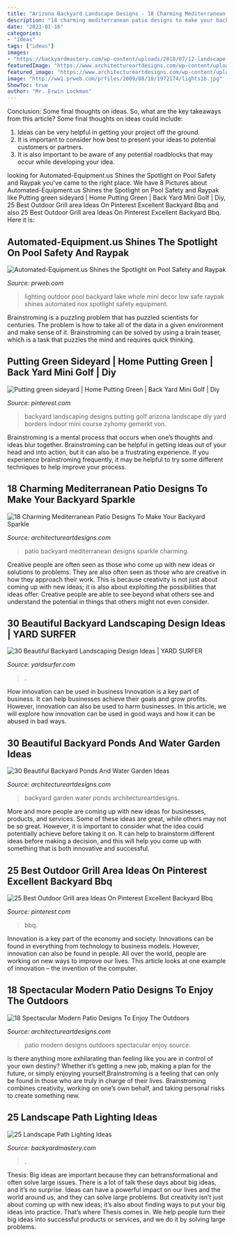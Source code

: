 ```yaml
---
title: "Arizona Backyard Landscape Designs - 18 Charming Mediterranean Patio Designs To Make Your Backyard Sparkle"
description: "18 charming mediterranean patio designs to make your backyard sparkle"
date: "2023-01-16"
categories:
- "ideas"
tags: ["ideas"]
images:
- "https://backyardmastery.com/wp-content/uploads/2018/07/12-landscape-path-lighting.jpg"
featuredImage: "https://www.architectureartdesigns.com/wp-content/uploads/2013/04/Backyard-ArchitectureArtDesigns-11.jpg"
featured_image: "https://www.architectureartdesigns.com/wp-content/uploads/2013/04/Backyard-ArchitectureArtDesigns-11.jpg"
image: "http://ww1.prweb.com/prfiles/2009/08/10/1972174/lights1b.jpg"
ShowToc: true
author: "Mr. Erwin Lockman"
---
```



Conclusion: Some final thoughts on ideas.
So, what are the key takeaways from this article?
Some final thoughts on ideas could include:
1. Ideas can be very helpful in getting your project off the ground.
2. It is important to consider how best to present your ideas to potential customers or partners.
3. It is also important to be aware of any potential roadblocks that may occur while developing your idea.

	

		
looking for Automated-Equipment.us Shines the Spotlight on Pool Safety and Raypak you've came to the right place. We have 8 Pictures about Automated-Equipment.us Shines the Spotlight on Pool Safety and Raypak like Putting green sideyard | Home Putting Green | Back Yard Mini Golf | Diy, 25 Best Outdoor Grill area Ideas On Pinterest Excellent Backyard Bbq and also 25 Best Outdoor Grill area Ideas On Pinterest Excellent Backyard Bbq. Here it is:
		
    
## Automated-Equipment.us Shines The Spotlight On Pool Safety And Raypak

<img loading=lazy src="http://ww1.prweb.com/prfiles/2009/08/10/1972174/lights1b.jpg" onerror="this.onerror=null;this.src='https://tse3.mm.bing.net/th?id=OIP.J_ztOu_7ZgxrvxPhFgctbgHaE8&amp;pid=15.1';" alt="Automated-Equipment.us Shines the Spotlight on Pool Safety and Raypak">

_Source: prweb.com_

>lighting outdoor pool backyard lake whole mini decor low safe raypak shines automated nox spotlight safety equipment. 

	

Brainstroming is a puzzling problem that has puzzled scientists for centuries. The problem is how to take all of the data in a given environment and make sense of it. Brainstroming can be solved by using a brain teaser, which is a task that puzzles the mind and requires quick thinking.

    
## Putting Green Sideyard | Home Putting Green | Back Yard Mini Golf | Diy

<img loading=lazy src="https://i.pinimg.com/736x/e8/5a/fd/e85afdfaa3718c705e81820ec8958314.jpg" onerror="this.onerror=null;this.src='https://tse2.mm.bing.net/th?id=OIP.sFJbvbRLIV5qY9akBZPbwQHaNK&amp;pid=15.1';" alt="Putting green sideyard | Home Putting Green | Back Yard Mini Golf | Diy">

_Source: pinterest.com_

>backyard landscaping designs putting golf arizona landscape diy yard borders indoor mini course zyhomy gemerkt von. 

	

Brainstroming is a mental process that occurs when one’s thoughts and ideas blur together. Brainstroming can be helpful in getting ideas out of your head and into action, but it can also be a frustrating experience. If you experience brainstroming frequently, it may be helpful to try some different techniques to help improve your process.

    
## 18 Charming Mediterranean Patio Designs To Make Your Backyard Sparkle

<img loading=lazy src="https://www.architectureartdesigns.com/wp-content/uploads/2015/07/18-Charming-Mediterranean-Patio-Designs-To-Make-Your-Backyard-Sparkle-4.jpg" onerror="this.onerror=null;this.src='https://tse4.mm.bing.net/th?id=OIP.JV5455zlKiKeTPkj9FXVqAHaJ9&amp;pid=15.1';" alt="18 Charming Mediterranean Patio Designs To Make Your Backyard Sparkle">

_Source: architectureartdesigns.com_

>patio backyard mediterranean designs sparkle charming. 

	

Creative people are often seen as those who come up with new ideas or solutions to problems. They are also often seen as those who are creative in how they approach their work. This is because creativity is not just about coming up with new ideas; it is also about exploiting the possibilities that ideas offer. Creative people are able to see beyond what others see and understand the potential in things that others might not even consider.

    
## 30 Beautiful Backyard Landscaping Design Ideas | YARD SURFER

<img loading=lazy src="https://yardsurfer.com/wp-content/uploads/2016/07/Beautiful-backyard-landscaping-designs-and-ideas.jpg" onerror="this.onerror=null;this.src='https://tse2.mm.bing.net/th?id=OIP.dWpZjjfY7yoz5hovdc9E5wHaLH&amp;pid=15.1';" alt="30 Beautiful Backyard Landscaping Design Ideas | YARD SURFER">

_Source: yardsurfer.com_

>. 

	

How innovation can be used in business
Innovation is a key part of business. It can help businesses achieve their goals and grow profits. However, innovation can also be used to harm businesses. In this article, we will explore how innovation can be used in good ways and how it can be abused in bad ways.

    
## 30 Beautiful Backyard Ponds And Water Garden Ideas

<img loading=lazy src="https://www.architectureartdesigns.com/wp-content/uploads/2013/04/Backyard-ArchitectureArtDesigns-11.jpg" onerror="this.onerror=null;this.src='https://tse3.mm.bing.net/th?id=OIP.pHf0pC9yN-VarHIj0qbwmQHaK2&amp;pid=15.1';" alt="30 Beautiful Backyard Ponds And Water Garden Ideas">

_Source: architectureartdesigns.com_

>backyard garden water ponds architectureartdesigns. 

	

More and more people are coming up with new ideas for businesses, products, and services. Some of these ideas are great, while others may not be so great. However, it is important to consider what the idea could potentially achieve before taking it on. It can help to brainstorm different ideas before making a decision, and this will help you come up with something that is both innovative and successful.

    
## 25 Best Outdoor Grill Area Ideas On Pinterest Excellent Backyard Bbq

<img loading=lazy src="https://i.pinimg.com/736x/8d/d8/b2/8dd8b2436b7d40a85e83d70b0ff51dcb.jpg" onerror="this.onerror=null;this.src='https://tse2.mm.bing.net/th?id=OIP.nQOgrwbob5DZy9pVf4VdsQHaJ3&amp;pid=15.1';" alt="25 Best Outdoor Grill area Ideas On Pinterest Excellent Backyard Bbq">

_Source: pinterest.com_

>bbq. 

	

Innovation is a key part of the economy and society. Innovations can be found in everything from technology to business models. However, innovation can also be found in people. All over the world, people are working on new ways to improve our lives. This article looks at one example of innovation – the invention of the computer.

    
## 18 Spectacular Modern Patio Designs To Enjoy The Outdoors

<img loading=lazy src="https://www.architectureartdesigns.com/wp-content/uploads/2016/06/18-Spectacular-Modern-Patio-Designs-To-Enjoy-The-Outdoors-18.jpg" onerror="this.onerror=null;this.src='https://tse2.mm.bing.net/th?id=OIP.aqB3iFLJqvOouwrzJtFWwAHaE7&amp;pid=15.1';" alt="18 Spectacular Modern Patio Designs To Enjoy The Outdoors">

_Source: architectureartdesigns.com_

>patio modern designs outdoors spectacular enjoy source. 

	

Is there anything more exhilarating than feeling like you are in control of your own destiny? Whether it’s getting a new job, making a plan for the future, or simply enjoying yourself,Brainstroming is a feeling that can only be found in those who are truly in charge of their lives. Brainstroming combines creativity, working on one’s own behalf, and taking personal risks to create something new.

    
## 25 Landscape Path Lighting Ideas

<img loading=lazy src="https://backyardmastery.com/wp-content/uploads/2018/07/12-landscape-path-lighting.jpg" onerror="this.onerror=null;this.src='https://tse4.mm.bing.net/th?id=OIP.5VplijFXo_IVi0P1tBC6kQHaLI&amp;pid=15.1';" alt="25 Landscape Path Lighting Ideas">

_Source: backyardmastery.com_

>. 

	

Thesis: Big ideas are important because they can betransformational and often solve large issues.
There is a lot of talk these days about big ideas, and it’s no surprise. Ideas can have a powerful impact on our lives and the world around us, and they can solve large problems. But creativity isn’t just about coming up with new ideas; it’s also about finding ways to put your big ideas into practice. That’s where Thesis comes in. We help people turn their big ideas into successful products or services, and we do it by solving large problems.

